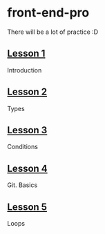# front-end-pro

There will be a lot of practice :D

## [Lesson 1](https://github.com/irondrondron/front-end-pro/tree/master/lesson1)

Introduction

## [Lesson 2](https://github.com/irondrondron/front-end-pro/tree/master/lesson2)

Types

## [Lesson 3](https://github.com/irondrondron/front-end-pro/tree/master/lesson3)

Conditions

## [Lesson 4](https://github.com/irondrondron/front-end-pro/tree/master/lesson4)

Git. Basics

## [Lesson 5](https://github.com/irondrondron/front-end-pro/tree/master/lesson5)

Loops